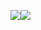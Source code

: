 ![](https://github-readme-stats.vercel.app/api?username=jakestrouse00&show_icons=true&theme=algolia&hide=stars,issues&count_private=true&bg_color=00000000)![](https://github-readme-stats.vercel.app/api/top-langs?username=jakestrouse00&show_icons=true&theme=algolia)
